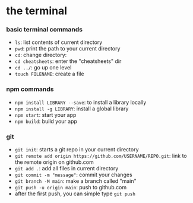 # the terminal

### basic terminal commands

  - `ls`: list contents of current directory
  - `pwd`: print the path to your current directory
  - `cd`: change directory:
  - `cd cheatsheets`: enter the "cheatsheets" dir
  - `cd ../`: go up one level
  - `touch FILENAME`: create a file

### npm commands

  - `npm install LIBRARY --save`: to install a library locally
  - `npm install -g LIBRARY`: install a global library
  - `npm start`: start your app
  - `npm build`: build your app

### git

  - `git init`: starts a git repo in your current directory
  - `git remote add origin https://github.com/USERNAME/REPO.git`: link to the remote origin on github.com
  - `git add .`: add all files in current directory
  - `git commit -m "message"`: commit your changes
  - `git branch -M main`: make a branch called "main"
  - `git push -u origin main`: push to github.com
  - after the first push, you can simple type `git push`
 